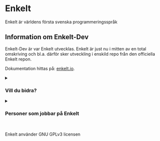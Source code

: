 # Enkelt

Enkelt är världens första svenska programmeringsspråk

## Information om Enkelt-Dev
Enkelt-Dev är var Enkelt utvecklas.
Enkelt är just nu i mitten av en total omskriving och bl.a. därför sker utveckling i enskild repo från den officiella Enkelt repon.

Dokumentation hittas på: [enkelt.io](https://enkelt.io).

<details>
<summary><h3>Vill du bidra?</h3></summary>
<br>
Om du vill bidra till Enkelt är detta rätt plats att vara på! Om du vill lämna pull-request ber jag dig följa dessa riktlinjer/regler

  * Använd Tabs.

  * Kör unittests (projektet använder Circle-CI men försök ändå att köra test själv).

  * Använd Python3.

  * Gör alltid en ny branch med ett beskrivande men kort namn.

  * Uppdatera gärna denna fil med viktig information om det behövs.

  * Använd ' inte " i koden.

  * I koden används engelska för kommentarer, variabelnamn, osv... allt annat sker på svenska inklusive commit meddelanden.
</details>

<details>
<summary><h3>Personer som jobbar på Enkelt</h3></summary>

(lägg till ditt namn om du jobbar på enkelt)

  * Edvard Busck-Nielsen

  * Morgan Williams
</details>

<br>
<br>
Enkelt använder GNU GPLv3 licensen
